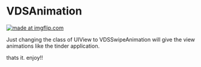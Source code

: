 # VDSAnimation

<a href="https://imgflip.com/gif/21r0b9"><img src="https://i.imgflip.com/21r0b9.gif" title="made at imgflip.com"/></a>

Just changing the class of UIView to VDSSwipeAnimation will give the view animations like the tinder application.

thats it. enjoy!!


